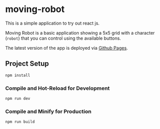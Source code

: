 # moving-robot

This is a simple application to try out react js.

Moving Robot is a basic application showing a 5x5 grid with a character (`robot`) that you can control using the available buttons.

The latest version of the app is deployed via [Github Pages](https://kimini507.github.io/moving-robot/).

## Project Setup

```sh
npm install
```

### Compile and Hot-Reload for Development

```sh
npm run dev
```

### Compile and Minify for Production

```sh
npm run build
```
